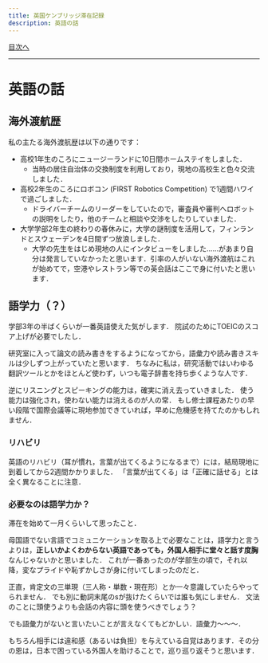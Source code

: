 ```yaml
---
title: 英国ケンブリッジ滞在記録
description: 英語の話
---
```


[目次へ](./index)

---

# 英語の話

## 海外渡航歴

私の主たる海外渡航歴は以下の通りです：

- 高校1年生のころにニュージーランドに10日間ホームステイをしました．
    - 当時の居住自治体の交換制度を利用しており，現地の高校生と色々交流しました．
- 高校2年生のころにロボコン (FIRST Robotics Competition) で1週間ハワイで過ごしました．
    - ドライバーチームのリーダーをしていたので，審査員や審判へロボットの説明をしたり，他のチームと相談や交渉をしたりしていました．
- 大学学部2年生の終わりの春休みに，大学の謎制度を活用して，フィンランドとスウェーデンを4日間ずつ放浪しました．
    - 大学の先生をはじめ現地の人にインタビューをしました……があまり自分は発言していなかったと思います．引率の人がいない海外渡航はこれが始めてで，空港やレストラン等での英会話はここで身に付いたと思います．

## 語学力（？）

学部3年の半ばくらいが一番英語使えた気がします．
院試のためにTOEICのスコア上げが必要でしたし．

研究室に入って論文の読み書きをするようになってから，語彙力や読み書きスキルは少しずつ上がっていたと思います．
ちなみに私は，研究活動ではいわゆる翻訳ツールとかをほとんど使わず，いつも電子辞書を持ち歩くような人です．

逆にリスニングとスピーキングの能力は，確実に消え去っていきました．
使う能力は強化され，使わない能力は消えるのが人の常．
もし修士課程あたりの早い段階で国際会議等に現地参加できていれば，早めに危機感を持てたのかもしれません．

### リハビリ

英語のリハビリ（耳が慣れ，言葉が出てくるようになるまで）には，結局現地に到着してから2週間かかりました．
「言葉が出てくる」は「正確に話せる」とは全く異なることに注意．

### 必要なのは語学力か？

滞在を始めて一月くらいして思ったこと．

母国語でない言語でコミュニケーションを取る上で必要なことは，語学力と言うよりは，**正しいかよくわからない英語であっても，外国人相手に堂々と話す度胸**なんじゃないかと思いました．
これが一番あったのが学部生の頃で，それ以降，変なプライドや恥ずかしさが身に付いてしまったのだと．

正直，肯定文の三単現（三人称・単数・現在形）とか一々意識していたらやってられません．
でも別に動詞末尾のsが抜けたくらいでは誰も気にしません．
文法のことに頭使うよりも会話の内容に頭を使うべきでしょう？

でも語彙力がないと言いたいことが言えなくてもどかしい．語彙力〜〜〜．

もちろん相手には違和感（あるいは負担）を与えている自覚はあります．その分の恩は，日本で困っている外国人を助けることで，巡り巡り返そうと思います．

<!-- 書きたいこと：ホストとの相談，各種事務手続き，航空券手配，日本の家と車 -->
